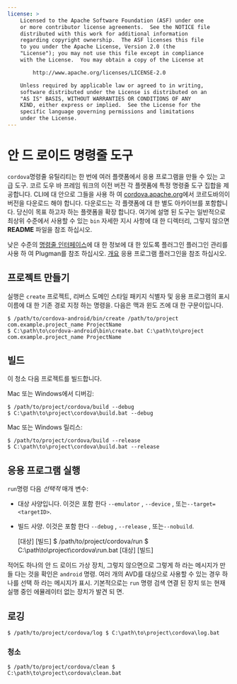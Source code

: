 ```yaml
---
license: >
    Licensed to the Apache Software Foundation (ASF) under one
    or more contributor license agreements.  See the NOTICE file
    distributed with this work for additional information
    regarding copyright ownership.  The ASF licenses this file
    to you under the Apache License, Version 2.0 (the
    "License"); you may not use this file except in compliance
    with the License.  You may obtain a copy of the License at

        http://www.apache.org/licenses/LICENSE-2.0

    Unless required by applicable law or agreed to in writing,
    software distributed under the License is distributed on an
    "AS IS" BASIS, WITHOUT WARRANTIES OR CONDITIONS OF ANY
    KIND, either express or implied.  See the License for the
    specific language governing permissions and limitations
    under the License.
---
```


# 안 드 로이드 명령줄 도구

`cordova`명령줄 유틸리티는 한 번에 여러 플랫폼에서 응용 프로그램을 만들 수 있는 고급 도구. 코르 도우 바 프레임 워크의 이전 버전 각 플랫폼에 특정 명령줄 도구 집합을 제공합니다. CLI에 대 안으로 그들을 사용 하 여 [cordova.apache.org][1]에서 코르도바의이 버전을 다운로드 해야 합니다. 다운로드는 각 플랫폼에 대 한 별도 아카이브를 포함합니다. 당신이 목표 하고자 하는 플랫폼을 확장 합니다. 여기에 설명 된 도구는 일반적으로 최상위 수준에서 사용할 수 있는 `bin` 자세한 지시 사항에 대 한 디렉터리, 그렇지 않으면 **README** 파일을 참조 하십시오.

 [1]: http://cordova.apache.org

낮은 수준의 <a href="../../cli/index.html">명령줄 인터페이스</a>에 대 한 정보에 대 한 있도록 플러그인 플러그인 관리를 사용 하 여 Plugman를 참조 하십시오. <a href="../../overview/index.html">개요</a> 응용 프로그램 플러그인을 참조 하십시오.

## 프로젝트 만들기

실행은 `create` 프로젝트, 리버스 도메인 스타일 패키지 식별자 및 응용 프로그램의 표시 이름에 대 한 기존 경로 지정 하는 명령을. 다음은 맥과 윈도 즈에 대 한 구문이입니다.

    $ /path/to/cordova-android/bin/create /path/to/project com.example.project_name ProjectName
    $ C:\path\to\cordova-android\bin\create.bat C:\path\to\project com.example.project_name ProjectName
    

## 빌드

이 청소 다음 프로젝트를 빌드합니다.

Mac 또는 Windows에서 디버깅:

    $ /path/to/project/cordova/build --debug
    $ C:\path\to\project\cordova\build.bat --debug
    

Mac 또는 Windows 릴리스:

    $ /path/to/project/cordova/build --release
    $ C:\path\to\project\cordova\build.bat --release
    

## 응용 프로그램 실행

`run`명령 다음 *선택적* 매개 변수:

*   대상 사양입니다. 이것은 포함 한다 `--emulator` , `--device` , 또는`--target=<targetID>`.

*   빌드 사양. 이것은 포함 한다 `--debug` , `--release` , 또는`--nobuild`.
    
    \[대상\] \[빌드\] $ /path/to/project/cordova/run $ C:\path\to\project\cordova\run.bat \[대상\] \[빌드\]

적어도 하나의 안 드 로이드 가상 장치, 그렇지 않으면으로 그렇게 하 라는 메시지가 만들 다는 것을 확인은 `android` 명령. 여러 개의 AVD를 대상으로 사용할 수 있는 경우 하나를 선택 하 라는 메시지가 표시. 기본적으로는 `run` 명령 검색 연결 된 장치 또는 현재 실행 중인 에뮬레이터 없는 장치가 발견 되 면.

## 로깅

    $ /path/to/project/cordova/log $ C:\path\to\project\cordova\log.bat
    

### 청소

    $ /path/to/project/cordova/clean $ C:\path\to\project\cordova\clean.bat